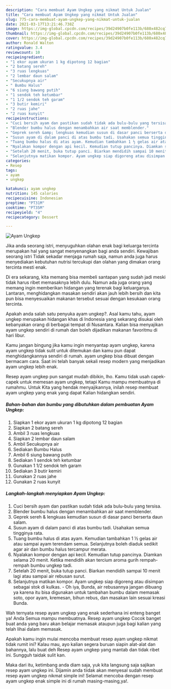 ```yaml
---
description: "Cara membuat Ayam Ungkep yang nikmat Untuk Jualan"
title: "Cara membuat Ayam Ungkep yang nikmat Untuk Jualan"
slug: 775-cara-membuat-ayam-ungkep-yang-nikmat-untuk-jualan
date: 2021-03-17T13:21:46.738Z
image: https://img-global.cpcdn.com/recipes/39d24907b0fe113b/680x482cq70/ayam-ungkep-foto-resep-utama.jpg
thumbnail: https://img-global.cpcdn.com/recipes/39d24907b0fe113b/680x482cq70/ayam-ungkep-foto-resep-utama.jpg
cover: https://img-global.cpcdn.com/recipes/39d24907b0fe113b/680x482cq70/ayam-ungkep-foto-resep-utama.jpg
author: Ronald Walton
ratingvalue: 3.4
reviewcount: 10
recipeingredient:
- "1 ekor ayam ukuran 1 kg dipotong 12 bagian"
- "2 batang sereh"
- "3 ruas lengkuas"
- "2 lembar daun salam"
- "Secukupnya air"
- " Bumbu Halus"
- "6 siung bawang putih"
- "1 sendok teh ketumbar"
- "1 1/2 sendok teh garam"
- "3 butir kemiri"
- "2 ruas jahe"
- "2 ruas kunyit"
recipeinstructions:
- "Cuci bersih ayam dan pastikan sudah tidak ada bulu-bulu yang tersisa."
- "Blender bumbu halus dengan menambahkan air saat memblender."
- "Geprek sereh &amp; lengkuas kemudian susun di dasar panci berserta daun salam."
- "Susun ayam di dalam panci di atas bumbu tadi. Usahakan semua tingginya rata."
- "Tuang bumbu halus di atas ayam. Kemudian tambahkan 1 ½ gelas air atau sampai ayam terendam semua. Selanjutnya boleh diaduk sedikit agar air dan bumbu halus tercampur merata."
- "Nyalakan kompor dengan api kecil. Kemudian tutup pancinya. Diamkan selama 20 menit. Ketika mendidih akan tercium aroma gurih rempah-rempah bumbu ungkep tadi."
- "Setelah 20 menit, buka tutup panci. Biarkan mendidih sampai 10 menit lagi atau sampai air rebusan surut."
- "Selanjutnya matikan kompor. Ayam ungkep siap digoreng atau disimpan sebagai stok di kulkas. Oh iya, Bunda, air rebusannya jangan dibuang ya karena itu bisa digunakan untuk tambahan bumbu dalam memasak soto, opor ayam, kremesan, bihun rebus, dan masakan lain sesuai kreasi Bunda."
categories:
- Resep
tags:
- ayam
- ungkep

katakunci: ayam ungkep 
nutrition: 145 calories
recipecuisine: Indonesian
preptime: "PT31M"
cooktime: "PT35M"
recipeyield: "4"
recipecategory: Dessert

---
```



![Ayam Ungkep](https://img-global.cpcdn.com/recipes/39d24907b0fe113b/680x482cq70/ayam-ungkep-foto-resep-utama.jpg)

Jika anda seorang istri, menyuguhkan olahan enak bagi keluarga tercinta merupakan hal yang sangat menyenangkan bagi anda sendiri. Kewajiban seorang istri Tidak sekadar menjaga rumah saja, namun anda juga harus menyediakan kebutuhan nutrisi tercukupi dan olahan yang dimakan orang tercinta mesti enak.

Di era  sekarang, kita memang bisa membeli santapan yang sudah jadi meski tidak harus ribet memasaknya lebih dulu. Namun ada juga orang yang memang ingin memberikan hidangan yang terenak bagi keluarganya. Lantaran, menghidangkan masakan sendiri akan jauh lebih bersih dan kita pun bisa menyesuaikan makanan tersebut sesuai dengan kesukaan orang tercinta. 



Apakah anda salah satu penyuka ayam ungkep?. Asal kamu tahu, ayam ungkep merupakan hidangan khas di Indonesia yang sekarang disukai oleh kebanyakan orang di berbagai tempat di Nusantara. Kalian bisa menyajikan ayam ungkep sendiri di rumah dan boleh dijadikan makanan favoritmu di hari libur.

Kamu jangan bingung jika kamu ingin menyantap ayam ungkep, karena ayam ungkep tidak sulit untuk ditemukan dan kamu pun dapat menghidangkannya sendiri di rumah. ayam ungkep bisa dibuat dengan bermacam cara. Saat ini telah banyak sekali resep modern yang menjadikan ayam ungkep lebih enak.

Resep ayam ungkep pun sangat mudah dibikin, lho. Kamu tidak usah capek-capek untuk memesan ayam ungkep, tetapi Kamu mampu membuatnya di rumahmu. Untuk Kita yang hendak menyajikannya, inilah resep membuat ayam ungkep yang enak yang dapat Kalian hidangkan sendiri.

<!--inarticleads1-->

##### Bahan-bahan dan bumbu yang dibutuhkan dalam pembuatan Ayam Ungkep:

1. Siapkan 1 ekor ayam ukuran 1 kg dipotong 12 bagian
1. Siapkan 2 batang sereh
1. Ambil 3 ruas lengkuas
1. Siapkan 2 lembar daun salam
1. Ambil Secukupnya air
1. Sediakan  Bumbu Halus
1. Ambil 6 siung bawang putih
1. Sediakan 1 sendok teh ketumbar
1. Gunakan 1 1/2 sendok teh garam
1. Sediakan 3 butir kemiri
1. Gunakan 2 ruas jahe
1. Gunakan 2 ruas kunyit




<!--inarticleads2-->

##### Langkah-langkah menyiapkan Ayam Ungkep:

1. Cuci bersih ayam dan pastikan sudah tidak ada bulu-bulu yang tersisa.
1. Blender bumbu halus dengan menambahkan air saat memblender.
1. Geprek sereh &amp; lengkuas kemudian susun di dasar panci berserta daun salam.
1. Susun ayam di dalam panci di atas bumbu tadi. Usahakan semua tingginya rata.
1. Tuang bumbu halus di atas ayam. Kemudian tambahkan 1 ½ gelas air atau sampai ayam terendam semua. Selanjutnya boleh diaduk sedikit agar air dan bumbu halus tercampur merata.
1. Nyalakan kompor dengan api kecil. Kemudian tutup pancinya. Diamkan selama 20 menit. Ketika mendidih akan tercium aroma gurih rempah-rempah bumbu ungkep tadi.
1. Setelah 20 menit, buka tutup panci. Biarkan mendidih sampai 10 menit lagi atau sampai air rebusan surut.
1. Selanjutnya matikan kompor. Ayam ungkep siap digoreng atau disimpan sebagai stok di kulkas. - Oh iya, Bunda, air rebusannya jangan dibuang ya karena itu bisa digunakan untuk tambahan bumbu dalam memasak soto, opor ayam, kremesan, bihun rebus, dan masakan lain sesuai kreasi Bunda.




Wah ternyata resep ayam ungkep yang enak sederhana ini enteng banget ya! Anda Semua mampu membuatnya. Resep ayam ungkep Cocok banget buat anda yang baru akan belajar memasak ataupun juga bagi kalian yang telah lihai dalam memasak.

Apakah kamu ingin mulai mencoba membuat resep ayam ungkep nikmat tidak rumit ini? Kalau mau, ayo kalian segera buruan siapin alat-alat dan bahannya, lalu buat deh Resep ayam ungkep yang mantab dan tidak ribet ini. Sungguh taidak sulit kan. 

Maka dari itu, ketimbang anda diam saja, yuk kita langsung saja sajikan resep ayam ungkep ini. Dijamin anda tiidak akan menyesal sudah membuat resep ayam ungkep nikmat simple ini! Selamat mencoba dengan resep ayam ungkep enak simple ini di rumah masing-masing,ya!.

